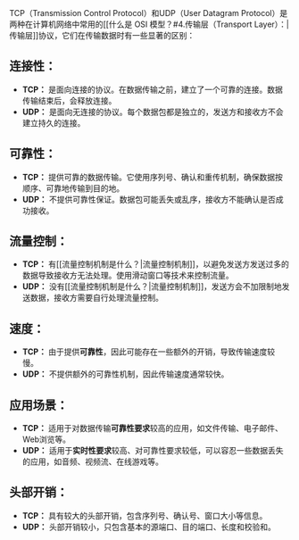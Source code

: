 TCP（Transmission Control Protocol）和UDP（User Datagram Protocol）是两种在计算机网络中常用的[[什么是 OSI 模型？#4.传输层（Transport Layer）：|传输层]]协议，它们在传输数据时有一些显著的区别：
## 连接性：
   - **TCP：** 是面向连接的协议。在数据传输之前，建立了一个可靠的连接。数据传输结束后，会释放连接。
   - **UDP：** 是面向无连接的协议。每个数据包都是独立的，发送方和接收方不会建立持久的连接。
## 可靠性：
   - **TCP：** 提供可靠的数据传输。它使用序列号、确认和重传机制，确保数据按顺序、可靠地传输到目的地。
   - **UDP：** 不提供可靠性保证。数据包可能丢失或乱序，接收方不能确认是否成功接收。
## 流量控制：
   - **TCP：** 有[[流量控制机制是什么？|流量控制机制]]，以避免发送方发送过多的数据导致接收方无法处理。使用滑动窗口等技术来控制流量。
   - **UDP：** 没有[[流量控制机制是什么？|流量控制机制]]，发送方会不加限制地发送数据，接收方需要自行处理流量控制。
## 速度：
   - **TCP：** 由于提供**可靠性**，因此可能存在一些额外的开销，导致传输速度较慢。
   - **UDP：** 不提供额外的可靠性机制，因此传输速度通常较快。
## 应用场景：
   - **TCP：** 适用于对数据传输**可靠性要求**较高的应用，如文件传输、电子邮件、Web浏览等。
   - **UDP：** 适用于**实时性要求**较高、对可靠性要求较低，可以容忍一些数据丢失的应用，如音频、视频流、在线游戏等。
## 头部开销：
   - **TCP：** 具有较大的头部开销，包含序列号、确认号、窗口大小等信息。
   - **UDP：** 头部开销较小，只包含基本的源端口、目的端口、长度和校验和。
